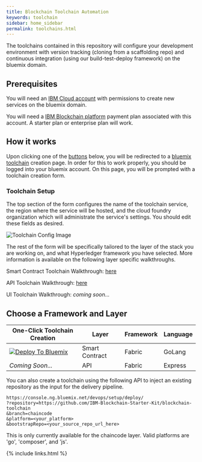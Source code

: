 ```yaml
---
title: Blockchain Toolchain Automation
keywords: toolchain
sidebar: home_sidebar
permalink: toolchains.html
---
```


The toolchains contained in this repository will configure your development environment with version tracking (cloning from a scaffolding repo) and continuous integration (using our build-test-deploy framework) on the bluemix domain. 

## Prerequisites

You will need an [IBM Cloud account](https://console.bluemix.net/dashboard/apps/) with permissions to create new services on the bluemix domain. 

You will need a [IBM Blockchain platform](https://console.bluemix.net/docs/services/blockchain/index.html#ibm-blockchain-platform) payment plan associated with this account. A starter plan or enterprise plan will work. 

## How it works

Upon clicking one of the [buttons](#choose-your-desired-platform) below, you will be redirected to a [bluemix toolchain](https://console.bluemix.net/docs/services/ContinuousDelivery/toolchains_about.html) creation page. In order for this to work properly, you should be logged into your bluemix account. On this page, you will be prompted with a toolchain creation form. 

### Toolchain Setup

The top section of the form configures the name of the toolchain service, the region where the service will be hosted, and the cloud foundry organization which will administrate the service's settings. You should edit these fields as desired.

![Toolchain Config Image](assets/toolchain_config.png)

The rest of the form will be specifically tailored to the layer of the stack you are working on, and what Hyperledger framework you have selected. More information is available on the following layer specific walkthroughs. 

Smart Contract Toolchain Walkthrough: [here](https://github.com/IBM-Blockchain-Starter-Kit/blockchain-toolchain/blob/chaincode/README.md)

API Toolchain Walkthrough: [here](https://github.com/IBM-Blockchain-Starter-Kit/blockchain-toolchain/blob/api/README.md)

UI Toolchain Walkthrough: *coming soon...*

## Choose a Framework and Layer

One-Click Toolchain Creation|Layer|Framework|Language
---|---|---|---
[![Deploy To Bluemix](https://console.ng.bluemix.net/devops/graphics/create_toolchain_button.png)](https://console.ng.bluemix.net/devops/setup/deploy/?repository=https://github.com/IBM-Blockchain-Starter-Kit/blockchain-toolchain&branch=chaincode&platform=go&bootstrapRepo=https://github.com/IBM-Blockchain-Starter-Kit/chaincode-bootstrap.git)| Smart Contract | Fabric | GoLang
*Coming Soon...* | API | Fabric | Express


You can also create a toolchain using the following API to inject an existing repository as the input for the delivery pipeline. 

```
https://console.ng.bluemix.net/devops/setup/deploy/
?repository=https://github.com/IBM-Blockchain-Starter-Kit/blockchain-toolchain
&branch=chaincode
&platform=<your_platform>
&bootstrapRepo=<your_source_repo_url_here>
```

This is only currently available for the chaincode layer. Valid platforms are 'go', 'composer', and 'js'. 

{% include links.html %}
